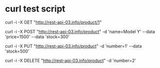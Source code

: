 # curl test script
curl -i -X GET "http://rest-api-03.info/product/1"

curl -i -X POST "http://rest-api-03.info/product" -d 'name=Model Y' --data 'price=1500' --data 'stock=300'

curl -i -X PUT "http://rest-api-03.info/product" -d 'number=1' --data 'stock=500'

curl -i -X DELETE "http://rest-api-03.info/product" -d 'number=2'